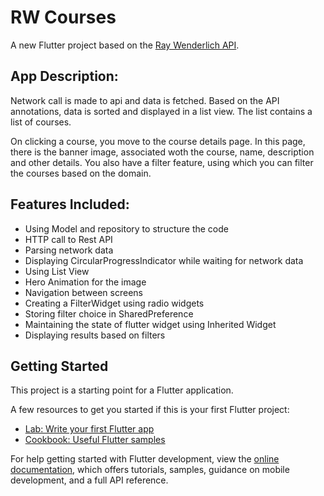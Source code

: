 # RW Courses

A new Flutter project based on the [Ray Wenderlich API](https://api.raywenderlich.com/api/contents?filter[content_types][]=collection).

## App Description:

Network call is made to api and data is fetched.
Based on the API annotations, data is sorted and displayed in a list view. The list contains a list of courses.

On clicking a course, you move to the course details page. In this page, there is the banner image, associated woth the course, name, description and other details.
You also have a filter feature, using which you can filter the courses based on the domain.

## Features Included:
- Using Model and repository to structure the code
- HTTP call to Rest API
- Parsing network data
- Displaying CircularProgressIndicator while waiting for network data
- Using List View
- Hero Animation for the image
- Navigation between screens
- Creating a FilterWidget using radio widgets
- Storing filter choice in SharedPreference
- Maintaining the state of flutter widget using Inherited Widget
- Displaying results based on filters



## Getting Started

This project is a starting point for a Flutter application.

A few resources to get you started if this is your first Flutter project:

- [Lab: Write your first Flutter app](https://docs.flutter.dev/get-started/codelab)
- [Cookbook: Useful Flutter samples](https://docs.flutter.dev/cookbook)

For help getting started with Flutter development, view the
[online documentation](https://docs.flutter.dev/), which offers tutorials,
samples, guidance on mobile development, and a full API reference.
